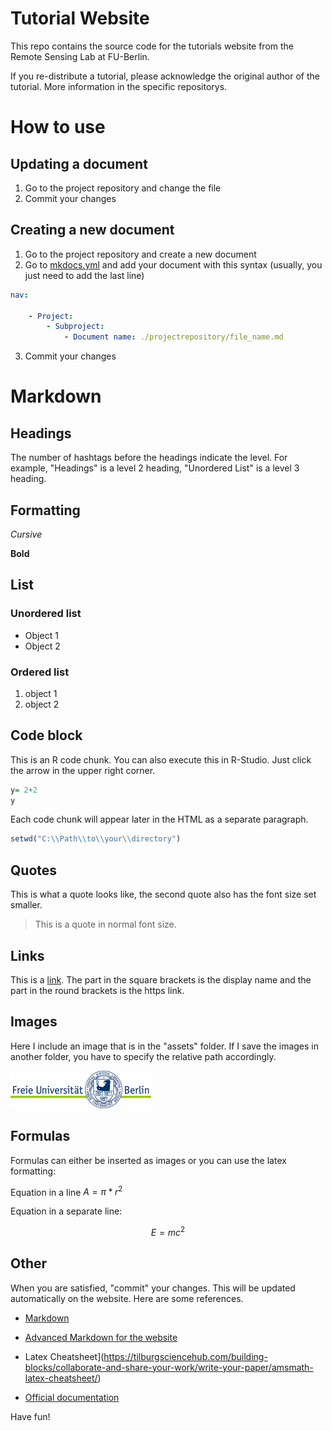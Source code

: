 # Tutorial Website

This repo contains the source code for the tutorials website from the Remote Sensing Lab at FU-Berlin.

If you re-distribute a tutorial, please acknowledge the original author of the tutorial. More information in the specific repositorys.

# How to use 

## Updating a document
1. Go to the project repository and change the file
2. Commit your changes

## Creating a new document
1. Go to the project repository and create a new document
3. Go to [mkdocs.yml](https://github.com/Remote-Sensing-at-FU-Berlin/Remote-Sensing-at-FU-Berlin.github.io/blob/main/mkdocs.yml) and add your document with this syntax (usually, you just need to add the last line)

```yml
nav:
    
    - Project:
        - Subproject:
            - Document name: ./projectrepository/file_name.md
```
3. Commit your changes

# Markdown
## Headings
The number of hashtags before the headings indicate the level. For example, "Headings" is a level 2 heading, "Unordered List" is a level 3 heading.

## Formatting

*Cursive*

**Bold**

## List

### Unordered list

- Object 1
- Object 2

### Ordered list

1. object 1
2. object 2

## Code block
This is an R code chunk. You can also execute this in R-Studio. Just click the arrow in the upper right corner.

```r
y= 2+2
y
```
Each code chunk will appear later in the HTML as a separate paragraph.

```r
setwd("C:\\Path\\to\\your\\directory")
```

## Quotes
This is what a quote looks like, the second quote also has the font size set smaller. 

> This is a quote in normal font size. 

## Links

This is a [link](https://remote-sensing-at-fu-berlin.github.io/arcgispro-tutorials/bildinterpretation_mit_google_earth/). The part in the square brackets is the display name and the part in the round brackets is the https link.

## Images
Here I include an image that is in the "assets" folder. If I save the images in another folder, you have to specify the relative path accordingly.

![](docs/assets/logo.png)

## Formulas
Formulas can either be inserted as images or you can use the latex formatting:

Equation in a line $A = \pi*r^{2}$   

Equation in a separate line: 

$$E = mc^{2}$$ 

## Other

When you are satisfied, "commit" your changes. This will be updated automatically on the website. Here are some references.

- [Markdown](https://www.markdownguide.org/cheat-sheet/)
- [Advanced Markdown for the website](https://squidfunk.github.io/mkdocs-material/reference/)

- Latex Cheatsheet](https://tilburgsciencehub.com/building-blocks/collaborate-and-share-your-work/write-your-paper/amsmath-latex-cheatsheet/)
- [Official documentation](https://www.latex-project.org/help/documentation/usrguide.pdf)

Have fun!
